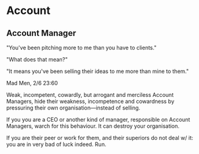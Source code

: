 # Account

## Account Manager

"You've been pitching more to me than you have to clients."

"What does that mean?"

"It means you've been selling their ideas to me more than mine to them."

Mad Men, 2/6 23:60

Weak, incompetent, cowardly, but arrogant and merciless Account Managers, hide their weakness, incompetence and cowardness by pressuring their own organisation—instead of selling.

If you you are a CEO or another kind of manager, responsible on Account Managers, warch for this behaviour. It can destroy your organisation.

If you are their peer or work for them, and their superiors do not deal w/ it: you are in very bad of luck indeed. Run.
